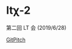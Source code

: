 # ltχ-2

第二回 LT 会 (2019/6/28)

[GitPitch](https://gitpitch.com/tanacchi/tanacchi.gitpitch?p=ltx-2/)

